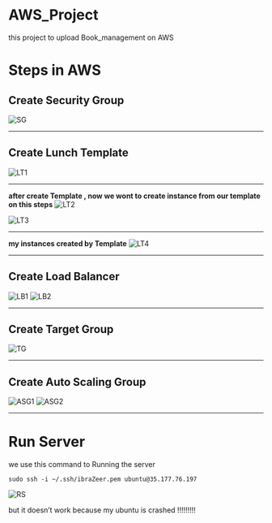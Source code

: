 # AWS_Project
this project to upload Book_management on AWS

# Steps in AWS
## Create Security Group
![SG](https://github.com/IbrahimZeer/AWS_Project/assets/137792310/7506ac95-733f-4c91-8471-e609b99731b7)

---

## Create Lunch Template 
![LT1](https://github.com/IbrahimZeer/AWS_Project/assets/137792310/35afc598-f5a3-46b6-a9e3-7bb0b1a4aae2)

---

**after create Template , now we wont to create instance from our template on this steps**
![LT2](https://github.com/IbrahimZeer/AWS_Project/assets/137792310/48a85b4d-e69d-4d16-8d69-e6a0595ae7f4)

![LT3](https://github.com/IbrahimZeer/AWS_Project/assets/137792310/eedfc8be-b8c6-4cdb-b4aa-1a935b112e9e)

---

**my instances created by Template**
![LT4](https://github.com/IbrahimZeer/AWS_Project/assets/137792310/8573ce7c-0feb-448b-a1d1-5e9c0d625344)

---

## Create Load Balancer
![LB1](https://github.com/IbrahimZeer/AWS_Project/assets/137792310/d4acc9d5-16f5-4c86-9f9c-e28eb2f3ecd6)
![LB2](https://github.com/IbrahimZeer/AWS_Project/assets/137792310/0440a29f-d413-4d46-bb2a-0c34c7dd97af)

---

## Create Target Group
![TG](https://github.com/IbrahimZeer/AWS_Project/assets/137792310/5d5317bc-6205-40b8-9adc-0c0e3be0ec37)

---

## Create Auto Scaling Group
![ASG1](https://github.com/IbrahimZeer/AWS_Project/assets/137792310/81684460-e984-426b-8bf6-36abfd95d24b)
![ASG2](https://github.com/IbrahimZeer/AWS_Project/assets/137792310/d5898b4d-6427-48f9-9437-7ef488ddb171)

---

# Run Server
we use this command to Running the server
```
sudo ssh -i ~/.ssh/ibraZeer.pem ubuntu@35.177.76.197
```
![RS](https://github.com/IbrahimZeer/AWS_Project/assets/137792310/242f45dd-ed4e-4bb4-b83d-260385db6651)

but it doesn’t work because my ubuntu is crashed
!!!!!!!!!
